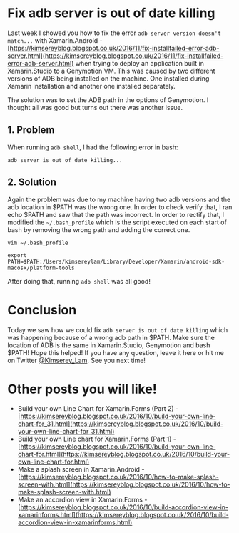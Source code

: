 # Fix adb server is out of date killing

Last week I showed you how to fix the error `adb server version doesn't match...` with Xamarin.Android - [https://kimsereyblog.blogspot.co.uk/2016/11/fix-installfailed-error-adb-server.html](https://kimsereyblog.blogspot.co.uk/2016/11/fix-installfailed-error-adb-server.html) when trying to deploy an application built in Xamarin.Studio to a Genymotion VM.
This was caused by two different versions of ADB being installed on the machine.
One installed during Xamarin installation and another one installed separately.

The solution was to set the ADB path in the options of Genymotion.
I thought all was good but turns out there was another issue.

## 1. Problem

When running `adb shell`, I had the following error in bash:

```
adb server is out of date killing...
```

## 2. Solution

Again the problem was due to my machine having two adb versions and the adb location in $PATH was the wrong one. 
In order to check verify that, I ran echo $PATH and saw that the path was incorrect. 
In order to rectify that, I modified the `~/.bash_profile` which is the script executed on each start of bash by removing the wrong path and adding the correct one.

```
vim ~/.bash_profile
```
```
export PATH=$PATH:/Users/kimsereylam/Library/Developer/Xamarin/android-sdk-macosx/platform-tools
```

After doing that, running `adb shell` was all good! 

# Conclusion

Today we saw how we could fix `adb server is out of date killing` which was happening because of a wrong adb path in $PATH.
Make sure the location of ADB is the same in Xamarin.Studio, Genymotion and bash $PATH!
Hope this helped! If you have any question, leave it here or hit me on Twitter [@Kimserey_Lam](https://twitter.com/Kimserey_Lam). See you next time!

# Other posts you will like!

- Build your own Line Chart for Xamarin.Forms (Part 2) - [https://kimsereyblog.blogspot.co.uk/2016/10/build-your-own-line-chart-for_31.html](https://kimsereyblog.blogspot.co.uk/2016/10/build-your-own-line-chart-for_31.html)
- Build your own Line chart for Xamarin.Forms (Part 1) - [https://kimsereyblog.blogspot.co.uk/2016/10/build-your-own-line-chart-for.html](https://kimsereyblog.blogspot.co.uk/2016/10/build-your-own-line-chart-for.html)
- Make a splash screen in Xamarin.Android - [https://kimsereyblog.blogspot.co.uk/2016/10/how-to-make-splash-screen-with.html](https://kimsereyblog.blogspot.co.uk/2016/10/how-to-make-splash-screen-with.html)
- Make an accordion view in Xamarin.Forms - [https://kimsereyblog.blogspot.co.uk/2016/10/build-accordion-view-in-xamarinforms.html](https://kimsereyblog.blogspot.co.uk/2016/10/build-accordion-view-in-xamarinforms.html)
